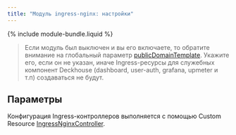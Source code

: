 ```yaml
---
title: "Модуль ingress-nginx: настройки"
---
```


{% include module-bundle.liquid %}

> Если модуль был выключен и вы его включаете, то обратите внимание на глобальный параметр [publicDomainTemplate](../../deckhouse-configure-global.html#параметры). Укажите его, если он не указан, иначе Ingress-ресурсы для служебных компонент Deckhouse (dashboard, user-auth, grafana, upmeter  и т.п) создаваться не будут.

## Параметры

<!-- SCHEMA -->

Конфигурация Ingress-контроллеров выполняется с помощью Custom Resource [IngressNginxController](cr.html#ingressnginxcontroller).
